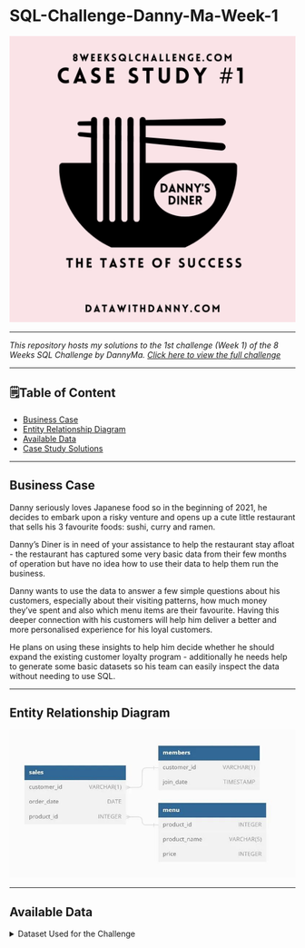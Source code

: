 # SQL-Challenge-Danny-Ma-Week-1

![](Danny_Ma.png)

--------------------------------------------------------------------------------------------------------------------------------------------------------------------------------

*This repository hosts my solutions to the 1st challenge (Week 1) of the 8 Weeks SQL Challenge by DannyMa. [Click here to view the full challenge](https://8weeksqlchallenge.com/case-study-1/)*

----------------------------------------------------------------------------------------------------------------------------------------------------------------------------------

## 🗒️Table of Content
* [Business Case](https://github.com/Edidiong-Udoh/SQL-Challenge-Danny-Ma-Week-1/tree/main)
* [Entity Relationship Diagram](https://github.com/Edidiong-Udoh/SQL-Challenge-Danny-Ma-Week-1/tree/main)
* [Available Data](https://github.com/Edidiong-Udoh/SQL-Challenge-Danny-Ma-Week-1/tree/main)
* [Case Study Solutions](https://github.com/Edidiong-Udoh/SQL-Challenge-Danny-Ma-Week-1/tree/main)

------------------------------------------------------------------------------------------------------------------------------------------------------------

## Business Case
Danny seriously loves Japanese food so in the beginning of 2021, he decides to embark upon a risky venture and opens up a cute little restaurant that sells his 3 favourite foods: sushi, curry and ramen.

Danny’s Diner is in need of your assistance to help the restaurant stay afloat - the restaurant has captured some very basic data from their few months of operation but have no idea how to use their data to help them run the business.

Danny wants to use the data to answer a few simple questions about his customers, especially about their visiting patterns, how much money they’ve spent and also which menu items are their favourite. Having this deeper connection with his customers will help him deliver a better and more personalised experience for his loyal customers.

He plans on using these insights to help him decide whether he should expand the existing customer loyalty program - additionally he needs help to generate some basic datasets so his team can easily inspect the data without needing to use SQL.

--------------------------------------------------------------------------------------------------------------------------------------------------------------------

## Entity Relationship Diagram

![](dataset_schema.jpeg)

-------------------------------------------------------------------------------------------------------------------------------------------------------------------------

## Available Data

<details> 
<summary>Dataset Used for the Challenge</summary>
<br>







## Introduction
This project contains the SQL query functions I used in solving the problem statements attached to this case study. It was fun and challenging at the same time. I love SQL because of its versatility. There are many ways to solve a problem and I applied my understanding of certain SQL functions in arriving at my answers.

## Case Study
Danny seriously loves Japanese food so in the beginning of 2021, he decides to embark upon a risky venture and opens up a cute little restaurant that sells his 3 favourite foods: sushi, curry and ramen.

Danny’s Diner is in need of your assistance to help the restaurant stay afloat - the restaurant has captured some very basic data from their few months of operation but have no idea how to use their data to help them run the business.

Danny wants to use the data to answer a few simple questions about his customers, especially about their visiting patterns, how much money they’ve spent and also which menu items are their favourite. Having this deeper connection with his customers will help him deliver a better and more personalised experience for his loyal customers.

He plans on using these insights to help him decide whether he should expand the existing customer loyalty program - additionally he needs help to generate some basic datasets so his team can easily inspect the data without needing to use SQL.

## Dataset
Danny shared 3 key datsets for this case:
* sales: The sales table captures all customer_id level purchases with a corresponding order_date and product_id information for when and what menu items were ordered.
* menu: The menu table maps the product_id to the actual product_name and price of each menu item.
* members: The final members table captures the join_date when a customer_id joined the beta version of the Danny’s Diner loyalty program. 

     ![](dataset_schema.jpeg)

## Case Questions
1. What is the total amount each customer spent at the restaurant?
2. How many days has each customer visited the restaurant?
3. What was the first item from the menu purchased by each customer?
4. What is the most purchased item on the menu and how many times was it purchased by all customers?
5. Which item was the most popular for each customer?
6. Which item was purchased first by the customer after they became a member?
7. Which item was purchased just before the customer became a member?
8. What is the total items and amount spent for each member before they became a member?
9. If each $1 spent equates to 10 points and sushi has a 2x points multiplier - how many points would each customer have?
10. In the first week after a customer joins the program (including their join date) they earn 2x points on all items, not just sushi - how many points do customer A and B have at the end of January?

## Solution
**1. What is the total amount each customer spent at the restaurant?**
      
      SELECT customer_id, sum(price) as Amount_Spent
      FROM sales s
      INNER JOIN menu m
      ON s.product_id = m.product_id
      GROUP BY customer_id

![](Question_1.png)


**2. How many days has each customer visited the restaurant?**

      SELECT customer_id, count (distinct(order_date)) as Days_visited
      FROM sales
      GROUP BY customer_id

![](Question_2.png)


**3. What was the first item from the menu purchased by each customer?**

      WITH cte_first_date AS (
      SELECT customer_id, product_name, order_date,
      RANK() OVER(PARTITION BY customer_id ORDER BY order_date) AS rank
      FROM sales
      INNER JOIN menu
      ON sales.product_id = menu.product_id
       )

      SELECT DISTINCT customer_id, product_name, order_date
      FROM cte_first_date
      WHERE rank = 1

![](Question_3.png)


**4. What is the most purchased item on the menu and how many times was it purchased by all customers?**

     WITH Most_purchased AS (SELECT product_name, COUNT (product_name) as No_of_times_purchased
     FROM Sales s
     INNER JOIN menu m
     ON s.product_id = m.product_id
     GROUP BY product_name)

     SELECT product_name, No_of_times_purchased
     FROM Most_purchased
     WHERE No_of_times_purchased = (
     SELECT MAX(No_of_times_purchased)
     FROM Most_purchased
     );

![](Question_4.png)


**5. Which item was the most popular for each customer?**
 

    WITH Most_Popular AS (
    SELECT customer_id, product_name, COUNT (product_name)as Times_Purchased
    FROM Sales s
    INNER JOIN Menu m
    ON s.product_id = m.product_id
    GROUP BY customer_id, product_name
    )
    SELECT customer_id, product_name, Times_Purchased
    FROM ( 
	SELECT *, RANK() OVER (PARTITION BY customer_id ORDER BY Times_Purchased DESC) as Popularity_Rank
	FROM Most_Popular
    ) subquery
    WHERE Popularity_Rank = 1;

![](Question_5.png)


**6. Which item was purchased first by the customer after they became a member?**

    WITH date_joined AS (SELECT s.customer_id, s.product_id, m.join_date
    FROM members m
    INNER JOIN sales s
    ON m.customer_id = s.customer_id
    WHERE join_date = order_date 
    OR order_date > join_date)

    SELECT customer_id, mm.product_name, join_date
    FROM ( SELECT *, RANK() OVER(PARTITION BY customer_id ORDER BY product_id) AS first_item
    FROM date_joined
    )subquery
    INNER JOIN Menu mm
    ON subquery.product_id = mm.product_id
    WHERE first_item = 1;

![](Question_6.png)


**7. Which item was purchased just before the customer became a member?**

    WITH date_joined AS (SELECT s.customer_id, s.product_id, m.join_date, s.order_date
    FROM members m
    INNER JOIN sales s
    ON m.customer_id = s.customer_id
    WHERE order_date < join_date)

    SELECT customer_id, mm.product_name, join_date, order_date
    FROM (SELECT *, DENSE_RANK() OVER(PARTITION BY customer_id ORDER BY order_date DESC) as R_N
    FROM date_joined
    )subquery
    INNER JOIN Menu mm
    ON subquery.product_id = mm.product_id
    WHERE R_N = 1;

![](Question_7.png)


**8. What is the total items and amount spent for each member before they became a member?**

    WITH first_table AS (SELECT m.product_name, s.customer_id, s.product_id, s.order_date, mm.join_date,m.price
    FROM Sales s
    INNER JOIN Menu m
    ON s.product_id = m.product_id
    INNER JOIN Members mm
    ON s.customer_id = mm.customer_id
    WHERE order_date < join_date)

    SELECT customer_id, count (product_id) as total_items, sum(price) as amount_spent
    FROM first_table
    GROUP BY customer_id

![](Question_8.png)


**9. If each $1 spent equates to 10 points and sushi has a 2x points multiplier - how many points would each customer have?**

    WITH cte_spent AS (SELECT customer_id, product_name, sum(price) as amount_spent
    FROM Sales s
    INNER JOIN Menu m
    ON s.product_id = m.product_id
    GROUP BY customer_id, product_name)

    SELECT 
	customer_id, 
	SUM(CASE 
			WHEN product_name = 'sushi' THEN amount_spent * 20
		ELSE amount_spent * 10
		END) as points
    FROM cte_spent
    GROUP BY customer_id; 

![](Question_9.png)


**10. In the first week after a customer joins the program (including their join date) they earn 2x points on all items, not just sushi - how many points do customer A and B have at the end of January?**

    WITH Jan_record AS (SELECT s.customer_id, product_name, order_date, join_date, sum(price) as price
    FROM Sales s
    INNER JOIN Members mm
    ON s.customer_id = mm.customer_id
    INNER JOIN Menu m
    ON s.product_id = m.product_id
    GROUP BY s.customer_id, m.product_name, s.order_date, mm.join_date)

    SELECT customer_id,
    SUM(CASE
	WHEN product_name = 'sushi' THEN price * 20
	WHEN order_date < join_date THEN price * 10
	WHEN order_date = join_date THEN price * 20
	WHEN order_date < '2021-01-31' THEN price * 20
	END) as points
    FROM Jan_record
    GROUP BY customer_id

![](Question_10.png)



